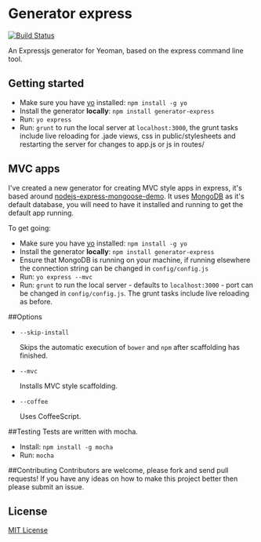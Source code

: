 # Generator express
[![Build Status](https://secure.travis-ci.org/petecoop/generator-express.png?branch=master)](https://travis-ci.org/petecoop/generator-express)

An Expressjs generator for Yeoman, based on the express command line tool.

## Getting started
- Make sure you have [yo](https://github.com/yeoman/yo) installed:
    `npm install -g yo`
- Install the generator **locally**: `npm install generator-express`
- Run: `yo express`
- Run: `grunt` to run the local server at `localhost:3000`, the grunt tasks include live reloading for .jade views, css in public/stylesheets and restarting the server for changes to app.js or js in routes/

## MVC apps
I've created a new generator for creating MVC style apps in express, it's based around [nodejs-express-mongoose-demo](https://github.com/madhums/nodejs-express-mongoose-demo). It uses [MongoDB](http://www.mongodb.org/) as it's default database, you will need to have it installed and running to get the default app running.

To get going:

- Make sure you have [yo](https://github.com/yeoman/yo) installed:
    `npm install -g yo`
- Install the generator **locally**: `npm install generator-express`
- Ensure that MongoDB is running on your machine, if running elsewhere the connection string can be changed in `config/config.js`
- Run: `yo express --mvc`
- Run: `grunt` to run the local server - defaults to `localhost:3000` - port can be changed in `config/config.js`. The grunt tasks include live reloading as before.

##Options

- `--skip-install`

  Skips the automatic execution of `bower` and `npm` after
  scaffolding has finished.

- `--mvc`

  Installs MVC style scaffolding.

- `--coffee`

  Uses CoffeeScript.

##Testing
Tests are written with mocha.
- Install: `npm install -g mocha`
- Run: `mocha`

##Contributing
Contributors are welcome, please fork and send pull requests! If you have any ideas on how to make this project better then please submit an issue.

## License
[MIT License](http://en.wikipedia.org/wiki/MIT_License)
